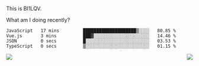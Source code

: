 This is BI1LQV.

What am I doing recently?

<!--START_SECTION:waka-->

```text
JavaScript   17 mins         ████████████████████▒░░░░   80.85 %
Vue.js       3 mins          ███▓░░░░░░░░░░░░░░░░░░░░░   14.46 %
JSON         0 secs          █░░░░░░░░░░░░░░░░░░░░░░░░   03.53 %
TypeScript   0 secs          ▒░░░░░░░░░░░░░░░░░░░░░░░░   01.15 %
```

<!--END_SECTION:waka-->
<img align="right" src="https://github-readme-stats.vercel.app/api?username=bi1lqv&show_icons=true&count_private=true">

<img src="https://metrics.lecoq.io/bi1lqv?template=classic&base.activity=0&base.community=0&base.repositories=0&base.metadata=0&isocalendar=1&base=header%2C%20activity%2C%20community%2C%20repositories%2C%20metadata&base.indepth=false&base.hireable=false&isocalendar=false&isocalendar.duration=full-year&config.timezone=Asia%2FShanghai">
